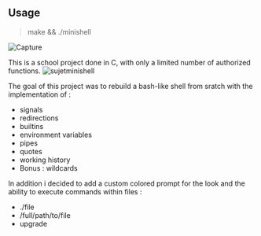 ## Usage
> make && ./minishell

![Capture](https://user-images.githubusercontent.com/59654989/160000918-2aae5c61-20d6-4a6b-9985-9dfe27d3e6f3.PNG)

This is a school project done in C, with only a limited number of authorized functions.
![sujetminishell](https://user-images.githubusercontent.com/59654989/160001249-77169849-0052-49b5-b581-4721f2272762.PNG)

The goal of this project was to rebuild a bash-like shell from sratch with the implementation of :
- signals
- redirections
- builtins
- environment variables
- pipes
- quotes
- working history
- Bonus : wildcards

In addition i decided to add a custom colored prompt for the look and the ability to execute commands within files :
- ./file
- /full/path/to/file
- upgrade
